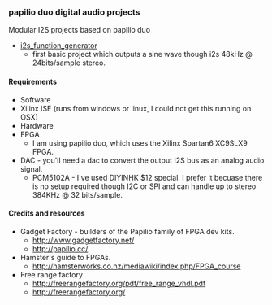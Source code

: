 ### papilio duo digital audio projects
Modular I2S projects based on papilio duo
* [i2s_function_generator](https://github.com/newdigate/papilio_duo_i2s/tree/master/i2s_function_generator "i2s_function_generator") 
  * first basic project which outputs a sine wave though i2s 48kHz @ 24bits/sample stereo. 

#### Requirements
* Software
 * Xilinx ISE (runs from windows or linux, I could not get this running on OSX)
* Hardware
 * FPGA
   * I am using papilio duo, which uses the Xilinx Spartan6 XC9SLX9 FPGA.
 * DAC - you'll need a dac to convert the output I2S bus as an analog audio signal.
   * PCM5102A - I've used DIYINHK $12 special. I prefer it becuase there is no setup required though I2C or SPI and can handle up to stereo 384KHz @ 32 bits/sample. 
  
#### Credits and resources
* Gadget Factory - builders of the Papilio family of FPGA dev kits.
  * http://www.gadgetfactory.net/
  * http://papilio.cc/
* Hamster's guide to FPGAs. 
  * http://hamsterworks.co.nz/mediawiki/index.php/FPGA_course
* Free range factory
  * http://freerangefactory.org/pdf/free_range_vhdl.pdf
  * http://freerangefactory.org/
